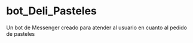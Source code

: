 # bot_Deli_Pasteles
Un bot de Messenger creado para atender al usuario en cuanto al pedido de pasteles
